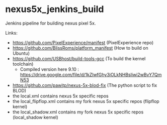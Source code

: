 # nexus5x_jenkins_build
Jenkins pipeline for building nexus pixel 5x.

Links:
  - https://github.com/PixelExperience/manifest (PixelExperience repo)
  - https://github.com/BlissRoms/platform_manifest (How to build on Ubuntu)
  - https://github.com/USBhost/build-tools-gcc (To build the kernel toolchain)
    - Compiled version here 9.10 : https://drive.google.com/file/d/1kZlwfGhy3iOLkNHBsliwi2wBvY7QmN53
  - https://github.com/pawitp/nexus-5x-blod-fix (The python script to fix BLOD)
  - the local.xml contains nexus 5x specific repos
  - the local_flipflop.xml contains my fork nexus 5x specific repos (flipflop kernel)
  - the local_shadow.xml contains my fork nexus 5x specific repos (local_shadow kernel)

 
